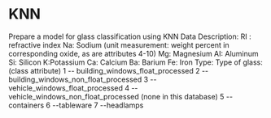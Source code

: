 # KNN
Prepare a model for glass classification using KNN  Data Description:  RI : refractive index  Na: Sodium (unit measurement: weight percent in corresponding oxide, as are attributes 4-10)  Mg: Magnesium  AI: Aluminum  Si: Silicon  K:Potassium  Ca: Calcium  Ba: Barium  Fe: Iron  Type: Type of glass: (class attribute) 1 -- building_windows_float_processed  2 --building_windows_non_float_processed  3 --vehicle_windows_float_processed  4 --vehicle_windows_non_float_processed (none in this database)  5 --containers  6 --tableware  7 --headlamps
